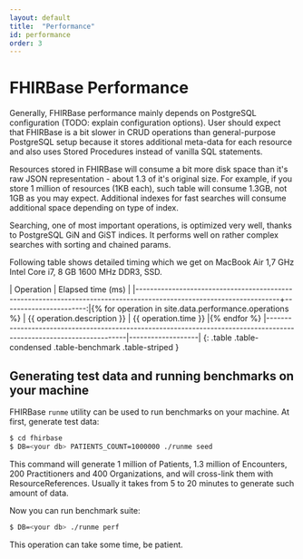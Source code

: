 ```yaml
---
layout: default
title:  "Performance"
id: performance
order: 3
---
```


# FHIRBase Performance

Generally, FHIRBase performance mainly depends on PostgreSQL
configuration (TODO: explain configuration options). User should
expect that FHIRBase is a bit slower in CRUD operations than
general-purpose PostgreSQL setup because it stores additional
meta-data for each resource and also uses Stored Procedures instead of
vanilla SQL statements.

Resources stored in FHIRBase will consume a bit more disk space than
it's raw JSON representation - about 1.3 of it's original size. For
example, if you store 1 million of resources (1KB each), such table
will consume 1.3GB, not 1GB as you may expect. Additional indexes for
fast searches will consume additional space depending on type of
index.

Searching, one of most important operations, is optimized very well,
thanks to PostgreSQL GiN and GiST indices. It performs well on rather
complex searches with sorting and chained params.

Following table shows detailed timing which we get on MacBook Air 1,7
GHz Intel Core i7, 8 GB 1600 MHz DDR3, SSD.

| Operation                                                                                                           | Elapsed time (ms)      |
|---------------------------------------------------------------------------------------------------------------------+-----------------------:|{% for operation in site.data.performance.operations %}
| {{ operation.description }} | {{ operation.time }} |{% endfor %}
|---------------------------------------------------------------------------------------------------------------------|-------------------|
{: .table .table-condensed .table-benchmark .table-striped }

## Generating test data and running benchmarks on your machine

FHIRBase `runme` utility can be used to run benchmarks on your
machine. At first, generate test data:

~~~bash
$ cd fhirbase
$ DB=<your db> PATIENTS_COUNT=1000000 ./runme seed
~~~

This command will generate 1 million of Patients, 1.3 million of
Encounters, 200 Practitioners and 400 Organizations, and will
cross-link them with ResourceReferences. Usually it takes from 5 to
20 minutes to generate such amount of data.

Now you can run benchmark suite:

~~~bash
$ DB=<your db> ./runme perf
~~~

This operation can take some time, be patient.

